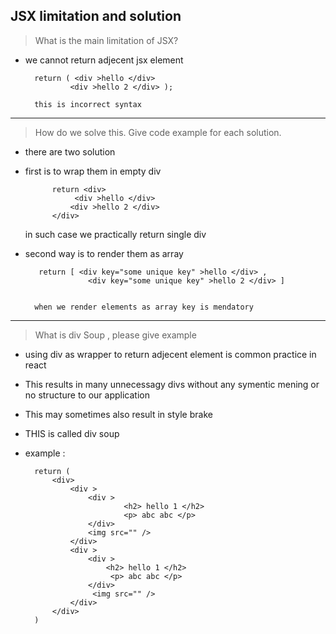 ## JSX limitation and solution

> What is the main limitation of JSX?

- we cannot return adjecent jsx element

        return ( <div >hello </div>
                <div >hello 2 </div> );

        this is incorrect syntax

---

> How do we solve this. Give code example for each solution.

- there are two solution
- first is to wrap them in empty div

            return <div>
                 <div >hello </div>
                <div >hello 2 </div>
            </div>

  in such case we practically return single div

- second way is to render them as array

         return [ <div key="some unique key" >hello </div> ,
                    <div key="some unique key" >hello 2 </div> ]


        when we render elements as array key is mendatory

---

> What is div Soup , please give example

- using div as wrapper to return adjecent element is common practice in react
- This results in many unnecessagy divs without any symentic mening or no structure to our application
- This may sometimes also result in style brake

- THIS is called div soup

- example :

        return (
            <div>
                <div >
                    <div >
                            <h2> hello 1 </h2>
                            <p> abc abc </p>
                    </div>
                    <img src="" />
                </div>
                <div >
                    <div >
                        <h2> hello 1 </h2>
                         <p> abc abc </p>
                    </div>
                     <img src="" />
                </div>
            </div>
        )

